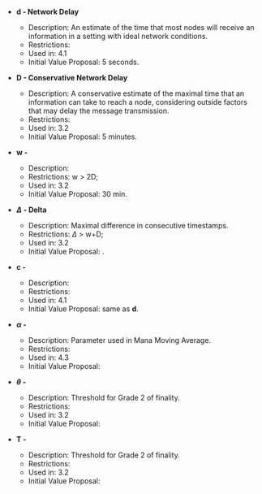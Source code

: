 

- **d - Network Delay**
	- Description: An estimate of the time that most nodes will receive an information in a setting with ideal network conditions.
	- Restrictions:
	- Used in: 4.1
	- Initial Value Proposal: 5 seconds.
	
- **D - Conservative Network Delay**
	- Description: A conservative estimate of the maximal time that an information can take to reach a node, considering outside factors that may delay the message transmission.
	- Restrictions:
	- Used in: 3.2
	- Initial Value Proposal: 5 minutes.

- **w -**
	- Description:
	- Restrictions: w > 2D;
	- Used in: 3.2
	- Initial Value Proposal: 30 min. 
	
- **$\Delta$ - Delta**
	- Description: Maximal difference in consecutive timestamps.
	- Restrictions: $\Delta$ > w+D;
	- Used in: 3.2
	- Initial Value Proposal: .
	
- **c -**
	- Description: 
	- Restrictions:
	- Used in: 4.1
	- Initial Value Proposal: same as **d**.

- **$\alpha$ -**
	- Description: Parameter used in Mana Moving Average.
	- Restrictions:
	- Used in: 4.3
	- Initial Value Proposal: 
	
- **$\theta$ -**
	- Description: Threshold for Grade 2 of finality.
	- Restrictions:
	- Used in: 3.2
	- Initial Value Proposal: 
	
- **T -**
	- Description: Threshold for Grade 2 of finality.
	- Restrictions:
	- Used in: 3.2
	- Initial Value Proposal: 
<!--stackedit_data:
eyJoaXN0b3J5IjpbLTE1MDMxODk0ODMsLTMwNTI4MzExLC0xND
A1NDAzMTE1LDk5NTU1NjAxN119
-->